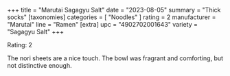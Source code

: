 +++
title = "Marutai Sagagyu Salt"
date = "2023-08-05"
summary = "Thick socks"
[taxonomies]
categories = [ "Noodles" ]
rating = 2
manufacturer = "Marutai"
line = "Ramen"
[extra]
upc = "4902702001643"
variety = "Sagagyu Salt"
+++

Rating: 2

The nori sheets are a nice touch.
The bowl was fragrant and comforting, but not distinctive enough.
